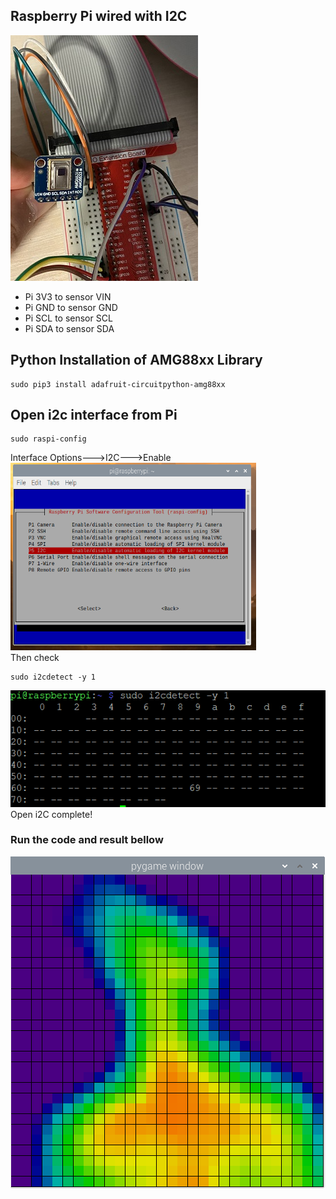 
## Raspberry Pi wired with I2C
<img src="https://github.com/zeyuan-song0204/Remote-infrared-thermometer-/blob/main/image_forder/AMG8833.jpg" width="300" height="393"/><br>
- Pi 3V3 to sensor VIN
- Pi GND to sensor GND
- Pi SCL to sensor SCL
- Pi SDA to sensor SDA

## Python Installation of AMG88xx Library
```
sudo pip3 install adafruit-circuitpython-amg88xx
```
## Open i2c interface from Pi
```
sudo raspi-config
```
Interface Options--->I2C--->Enable <br>
<img src="https://github.com/zeyuan-song0204/Remote-infrared-thermometer-/blob/main/image_forder/i2C_interface.PNG" width="393" height="300"/> <br>
Then check<br>
```
sudo i2cdetect -y 1
```
<img src="https://github.com/zeyuan-song0204/Remote-infrared-thermometer-/blob/main/image_forder/i2C_detect.PNG" /><br>
Open i2C complete!

### Run the code and result bellow
![image](https://github.com/zeyuan-song0204/Remote-infrared-thermometer-/blob/main/image_forder/Thermal%20Imager%20result.PNG)
